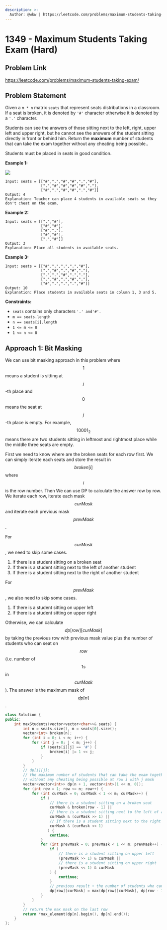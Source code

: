 ```yaml
---
description: >-
  Author: @wkw | https://leetcode.com/problems/maximum-students-taking-exam/
---
```


# 1349 - Maximum Students Taking Exam (Hard)

## Problem Link

https://leetcode.com/problems/maximum-students-taking-exam/

## Problem Statement

Given a `m * n` matrix `seats` that represent seats distributions in a classroom. If a seat is broken, it is denoted by `'#'` character otherwise it is denoted by a `'.'` character.

Students can see the answers of those sitting next to the left, right, upper left and upper right, but he cannot see the answers of the student sitting directly in front or behind him. Return the **maximum** number of students that can take the exam together without any cheating being possible..

Students must be placed in seats in good condition.

**Example 1:**

![](https://assets.leetcode.com/uploads/2020/01/29/image.png)

```
Input: seats = [["#",".","#","#",".","#"],
                [".","#","#","#","#","."],
                ["#",".","#","#",".","#"]]
Output: 4
Explanation: Teacher can place 4 students in available seats so they don't cheat on the exam.
```

**Example 2:**

```
Input: seats = [[".","#"],
                ["#","#"],
                ["#","."],
                ["#","#"],
                [".","#"]]
Output: 3
Explanation: Place all students in available seats.
```

**Example 3:**

```
Input: seats = [["#",".",".",".","#"],
                [".","#",".","#","."],
                [".",".","#",".","."],
                [".","#",".","#","."],
                ["#",".",".",".","#"]]
Output: 10
Explanation: Place students in available seats in column 1, 3 and 5.
```

**Constraints:**

- `seats` contains only characters `'.' and'#'.`
- `m == seats.length`
- `n == seats[i].length`
- `1 <= m <= 8`
- `1 <= n <= 8`

## Approach 1: Bit Masking

We can use bit masking approach in this problem where $$1$$ means a student is sitting at $$j$$-th place and $$0$$ means the seat at $$j$$-th place is empty. For example, $$10001_2$$ means there are two students sitting in leftmost and rightmost place while the middle three seats are empty.

First we need to know where are the broken seats for each row first. We can simply iterate each seats and store the result in $$broken[i]$$ where $$i$$ is the row number. Then We can use DP to calculate the answer row by row. We iterate each row, iterate each mask $$curMask$$ and iterate each previous mask $$prevMask$$.

For $$curMask$$, we need to skip some cases.

1. If there is a student sitting on a broken seat
2. If there is a student sitting next to the left of another student
3. If there is a student sitting next to the right of another student

For $$prevMask$$, we also need to skip some cases.

1. If there is a student sitting on upper left
2. If there is a student sitting on upper right

Otherwise, we can calculate $$dp[row][curMask]$$ by taking the previous row with previous mask value plus the number of students who can seat on $$row$$ (i.e. number of $$1s$$ in $$curMask$$). The answer is the maximum mask of $$dp[n]$$.

<SolutionAuthor name="@wkw"/>

```cpp
class Solution {
public:
    int maxStudents(vector<vector<char>>& seats) {
        int n = seats.size(), m = seats[0].size();
        vector<int> broken(n);
        for (int i = 0; i < n; i++) {
            for (int j = 0; j < m; j++) {
                if (seats[i][j] == '#') {
                    broken[i] |= 1 << j;
                }
            }
        }
        // dp[i][j]:
        // the maximum number of students that can take the exam together
        // without any cheating being possible at row i with j mask
        vector<vector<int>> dp(n + 1, vector<int>(1 << m, 0));
        for (int row = 1; row <= n; row++) {
            for (int curMask = 0; curMask < 1 << m; curMask++) {
                if (
                    // there is a student sitting on a broken seat
                    curMask & broken[row - 1] ||
                    // there is a student sitting next to the left of another student
                    curMask & (curMask >> 1) ||
                    // If there is a student sitting next to the right of another student
                    curMask & (curMask << 1)
                   ) {
                    continue;
                }
                for (int prevMask = 0; prevMask < 1 << m; prevMask++) {
                    if (
                        // there is a student sitting on upper left
                        (prevMask >> 1) & curMask ||
                        // there is a student sitting on upper right
                        (prevMask << 1) & curMask
                    ) {
                        continue;
                    }
                    // previous result + the number of students who can seat on this row
                    dp[row][curMask] = max(dp[row][curMask], dp[row - 1][prevMask] + __builtin_popcount(curMask));
                }
            }
        }
        // return the max mask on the last row
        return *max_element(dp[n].begin(), dp[n].end());
    }
};
```
